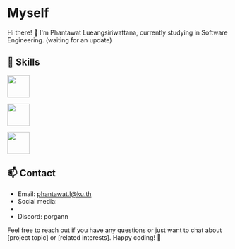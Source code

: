 # Myself 

Hi there! 👋 I'm Phantawat Lueangsiriwattana, 
currently studying in Software Engineering.
(waiting for an update)

## 🔧 Skills 

<div id='badges'>
  <img src='https://logos-download.com/wp-content/uploads/2016/10/Python_logo_icon.png' width='50px'></p>
  <img src='https://logos-download.com/wp-content/uploads/2016/09/Arduino_logo.png' width='50px'></p>
  <img src='https://logodix.com/logo/470216.png' width='50px'>
</div>


## 📫 Contact

- Email: phantawat.l@ku.th
- Social media:
- <a href='https://www.instagram.com/p_organ/'>
    <img scr="https://i1.wp.com/globalinfusion.org/wp-content/uploads/2018/01/ig-logo-email.png?resize=1024%2C1024&ssl=1" width='50px'>
  </a>
- Discord: porgann

Feel free to reach out if you have any questions or just want to chat about [project topic] or [related interests]. Happy coding! 🚀


<!--
**Phantawat/Phantawat** is a ✨ _special_ ✨ repository because its `README.md` (this file) appears on your GitHub profile.

Here are some ideas to get you started:

- 🔭 I’m currently working on ...
- 🌱 I’m currently learning ...
- 👯 I’m looking to collaborate on ...
- 🤔 I’m looking for help with ...
- 💬 Ask me about ...
- 📫 How to reach me: ...
- 😄 Pronouns: ...
- ⚡ Fun fact: ...
-->
